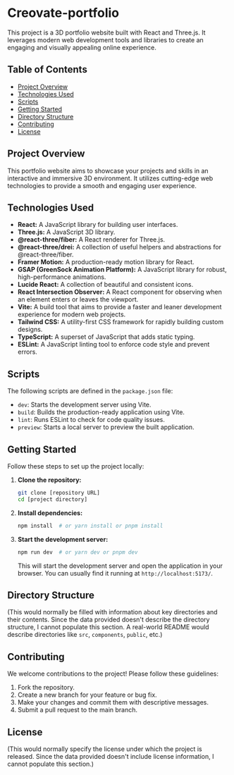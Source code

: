 
# Creovate-portfolio

This project is a 3D portfolio website built with React and Three.js.  It leverages modern web development tools and libraries to create an engaging and visually appealing online experience.

## Table of Contents

- [Project Overview](#project-overview)
- [Technologies Used](#technologies-used)
- [Scripts](#scripts)
- [Getting Started](#getting-started)
- [Directory Structure](#directory-structure)
- [Contributing](#contributing)
- [License](#license)

## Project Overview

This portfolio website aims to showcase your projects and skills in an interactive and immersive 3D environment. It utilizes cutting-edge web technologies to provide a smooth and engaging user experience.

## Technologies Used

*   **React:** A JavaScript library for building user interfaces.
*   **Three.js:** A JavaScript 3D library.
*   **@react-three/fiber:** A React renderer for Three.js.
*   **@react-three/drei:**  A collection of useful helpers and abstractions for @react-three/fiber.
*   **Framer Motion:** A production-ready motion library for React.
*   **GSAP (GreenSock Animation Platform):**  A JavaScript library for robust, high-performance animations.
*   **Lucide React:**  A collection of beautiful and consistent icons.
*   **React Intersection Observer:**  A React component for observing when an element enters or leaves the viewport.
*   **Vite:** A build tool that aims to provide a faster and leaner development experience for modern web projects.
*   **Tailwind CSS:** A utility-first CSS framework for rapidly building custom designs.
*   **TypeScript:** A superset of JavaScript that adds static typing.
*   **ESLint:** A JavaScript linting tool to enforce code style and prevent errors.

## Scripts

The following scripts are defined in the `package.json` file:

*   `dev`: Starts the development server using Vite.
*   `build`: Builds the production-ready application using Vite.
*   `lint`: Runs ESLint to check for code quality issues.
*   `preview`: Starts a local server to preview the built application.

## Getting Started

Follow these steps to set up the project locally:

1.  **Clone the repository:**
    ```bash
    git clone [repository URL]
    cd [project directory]
    ```

2.  **Install dependencies:**
    ```bash
    npm install  # or yarn install or pnpm install
    ```

3.  **Start the development server:**
    ```bash
    npm run dev  # or yarn dev or pnpm dev
    ```

    This will start the development server and open the application in your browser.  You can usually find it running at `http://localhost:5173/`.

## Directory Structure

(This would normally be filled with information about key directories and their contents.  Since the data provided doesn't describe the directory structure, I cannot populate this section.  A real-world README would describe directories like `src`, `components`, `public`, etc.)

## Contributing

We welcome contributions to the project! Please follow these guidelines:

1.  Fork the repository.
2.  Create a new branch for your feature or bug fix.
3.  Make your changes and commit them with descriptive messages.
4.  Submit a pull request to the main branch.

## License

(This would normally specify the license under which the project is released.  Since the data provided doesn't include license information, I cannot populate this section.)
```
